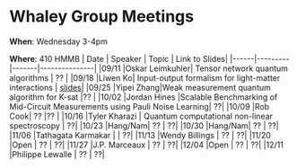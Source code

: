 # Whaley Group Meetings 
**When**: Wednesday 3-4pm

**Where**: 410 HMMB
| Date | Speaker | Topic | Link to Slides|
|------|---------|-------|---------------|
|09/11 |Oskar Leimkuhler| Tensor network quantum algorithms | ?? |
|09/18 |Liwen Ko| Input-output formalism for light-matter interactions | [slides](SpeakerFiles/liwenSlides09_18_24.pdf)|
|09/25 |Yipei Zhang|Weak measurement quantum algorithm for K-sat |?? |
|10/02 |Jordan Hines |Scalable Benchmarking of Mid-Circuit Measurements using Pauli Noise Learning| ??|
|10/09 |Rob Cook| ?? |?? |
|10/16 |Tyler Kharazi | Quantum computational non-linear spectroscopy | ??|
|10/23 |Hang/Nam| ?? | ??|
|10/30 |Hang/Nam| ?? | ??|
|11/06 |Tathagata Karmakar | | ??|
|11/13 |Wendy Billings | ?? | ??|
|11/20 |Open | ?? | ??|
|11/27 |J.P. Marceaux | ?? | ??|
|12/04 |Open | ?? | ??|
|12/11 |Philippe Lewalle | ?? | ??|

